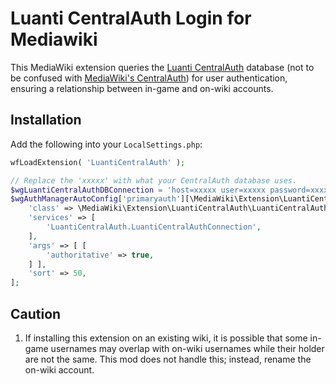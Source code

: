 # Luanti CentralAuth Login for Mediawiki

This MediaWiki extension queries the [Luanti CentralAuth](https://content.luanti.org/packages/Emojiminetest/centralauth/) database (not to be confused with [MediaWiki's CentralAuth](https://www.mediawiki.org/wiki/Extension:CentralAuth)) for user authentication, ensuring a relationship between in-game and on-wiki accounts.

## Installation

Add the following into your `LocalSettings.php`:

```php
wfLoadExtension( 'LuantiCentralAuth' );

// Replace the 'xxxxx' with what your CentralAuth database uses.
$wgLuantiCentralAuthDBConnection = 'host=xxxxx user=xxxxx password=xxxxx dbname=xxxxx',
$wgAuthManagerAutoConfig['primaryauth'][\MediaWiki\Extension\LuantiCentralAuth\LuantiCentralAuthPrimaryAuthenticationProvider::class] = [
    'class' => \MediaWiki\Extension\LuantiCentralAuth\LuantiCentralAuthPrimaryAuthenticationProvider::class,
    'services' => [
        'LuantiCentralAuth.LuantiCentralAuthConnection',
    ],
    'args' => [ [
        'authoritative' => true,
    ] ],
    'sort' => 50,
];
```

## Caution

1. If installing this extension on an existing wiki, it is possible that some in-game usernames may overlap with on-wiki usernames while their holder are not the same. This mod does not handle this; instead, rename the on-wiki account.
